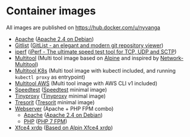 # Container images

All images are published on https://hub.docker.com/u/nyvanga

- [Apache](apache/) ([Apache 2.4 on Debian](https://github.com/docker-library/httpd/tree/master/2.4))
- [Gitlist](gitlist/) ([GitList - an elegant and modern git repository viewer](http://gitlist.org))
- [iperf](iperf/) ([iPerf - The ultimate speed test tool for TCP, UDP and SCTP](https://iperf.fr/))
- [Multitool](multitool/) (Multi tool image based on [Alpine](https://github.com/alpinelinux/docker-alpine) and inspired by [Network-Multitool](https://github.com/Praqma/Network-MultiTool))
- [Multitool K8s](multitool-k8s/) (Multi tool image with kubectl included, and running ```kubectl proxy``` as entrypoint)
- [Multitool AWS](multitool-aws/) (Multi tool image with AWS CLI v1 included)
- [Speedtest](speedtest/) ([Speedtest](https://www.speedtest.net) minimal image)
- [Tinyproxy](tinyproxy/) ([Tinyproxy](https://tinyproxy.github.io/) minimal image)
- [Tresorit](tresorit/) ([Tresorit](https://tresorit.com) minimal image)
- [Webserver](webserver/) (Apache + PHP FPM combo)
   - [Apache](webserver/apache/) ([Apache 2.4 on Debian](https://github.com/docker-library/httpd/tree/master/2.4))
   - [PHP](webserver/php/) ([PHP 7 FPM](https://github.com/docker-library/php/tree/master/7.4/alpine3.11/fpm))
- [Xfce4 xrdp](xfce4-xrdp/) ([Based on Alpin Xfce4 xrdp](https://github.com/danielguerra69/alpine-xfce4-xrdp))
